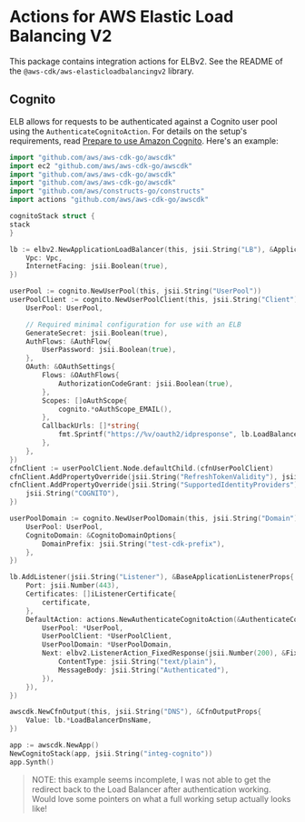 # Actions for AWS Elastic Load Balancing V2

This package contains integration actions for ELBv2. See the README of the `@aws-cdk/aws-elasticloadbalancingv2` library.

## Cognito

ELB allows for requests to be authenticated against a Cognito user pool using
the `AuthenticateCognitoAction`. For details on the setup's requirements,
read [Prepare to use Amazon
Cognito](https://docs.aws.amazon.com/elasticloadbalancing/latest/application/listener-authenticate-users.html#cognito-requirements).
Here's an example:

```go
import "github.com/aws/aws-cdk-go/awscdk"
import ec2 "github.com/aws/aws-cdk-go/awscdk"
import "github.com/aws/aws-cdk-go/awscdk"
import "github.com/aws/aws-cdk-go/awscdk"
import "github.com/aws/constructs-go/constructs"
import actions "github.com/aws/aws-cdk-go/awscdk"

cognitoStack struct {
stack
}

lb := elbv2.NewApplicationLoadBalancer(this, jsii.String("LB"), &ApplicationLoadBalancerProps{
	Vpc: Vpc,
	InternetFacing: jsii.Boolean(true),
})

userPool := cognito.NewUserPool(this, jsii.String("UserPool"))
userPoolClient := cognito.NewUserPoolClient(this, jsii.String("Client"), &UserPoolClientProps{
	UserPool: UserPool,

	// Required minimal configuration for use with an ELB
	GenerateSecret: jsii.Boolean(true),
	AuthFlows: &AuthFlow{
		UserPassword: jsii.Boolean(true),
	},
	OAuth: &OAuthSettings{
		Flows: &OAuthFlows{
			AuthorizationCodeGrant: jsii.Boolean(true),
		},
		Scopes: []oAuthScope{
			cognito.*oAuthScope_EMAIL(),
		},
		CallbackUrls: []*string{
			fmt.Sprintf("https://%v/oauth2/idpresponse", lb.LoadBalancerDnsName),
		},
	},
})
cfnClient := userPoolClient.Node.defaultChild.(cfnUserPoolClient)
cfnClient.AddPropertyOverride(jsii.String("RefreshTokenValidity"), jsii.Number(1))
cfnClient.AddPropertyOverride(jsii.String("SupportedIdentityProviders"), []interface{}{
	jsii.String("COGNITO"),
})

userPoolDomain := cognito.NewUserPoolDomain(this, jsii.String("Domain"), &UserPoolDomainProps{
	UserPool: UserPool,
	CognitoDomain: &CognitoDomainOptions{
		DomainPrefix: jsii.String("test-cdk-prefix"),
	},
})

lb.AddListener(jsii.String("Listener"), &BaseApplicationListenerProps{
	Port: jsii.Number(443),
	Certificates: []iListenerCertificate{
		certificate,
	},
	DefaultAction: actions.NewAuthenticateCognitoAction(&AuthenticateCognitoActionProps{
		UserPool: *UserPool,
		UserPoolClient: *UserPoolClient,
		UserPoolDomain: *UserPoolDomain,
		Next: elbv2.ListenerAction_FixedResponse(jsii.Number(200), &FixedResponseOptions{
			ContentType: jsii.String("text/plain"),
			MessageBody: jsii.String("Authenticated"),
		}),
	}),
})

awscdk.NewCfnOutput(this, jsii.String("DNS"), &CfnOutputProps{
	Value: lb.*LoadBalancerDnsName,
})

app := awscdk.NewApp()
NewCognitoStack(app, jsii.String("integ-cognito"))
app.Synth()
```

> NOTE: this example seems incomplete, I was not able to get the redirect back to the
> Load Balancer after authentication working. Would love some pointers on what a full working
> setup actually looks like!
